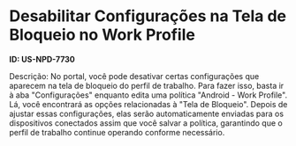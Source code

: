 # Desabilitar Configurações na Tela de Bloqueio no Work Profile

**ID: US-NPD-7730**

Descrição: No portal, você pode desativar certas configurações que aparecem na tela de bloqueio do perfil de trabalho. Para fazer isso, basta ir à aba "Configurações" enquanto edita uma política "Android - Work Profile". Lá, você encontrará as opções relacionadas à "Tela de Bloqueio". Depois de ajustar essas configurações, elas serão automaticamente enviadas para os dispositivos conectados assim que você salvar a política, garantindo que o perfil de trabalho continue operando conforme necessário.